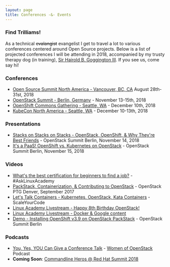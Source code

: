 ```yaml
---
layout: page
title: Conferences -&- Events
---
```


### Find Trilliams!

As a technical ~~evalangist~~ evangelist I get to travel a lot to various
conferences centered around Open Source projects. Below is a list of projected
conferences I will be attending in 2018, accompanied by my trusty therapy dog
(in training), [Sir Hairold B. Goggington III][goggy]. If you see us, come say hi!

### Conferences

- [Open Source Summit North America - Vancouver, BC, CA][ossna] August 28th-31st, 2018
- [OpenStack Summit - Berlin, Germany][berlin] - November 13-15th, 2018
- [OpenShift Commons Gathering - Seattle, WA][ocg18] - December 10th, 2018
- [KubeCon North America - Seattle, WA][kube18] - December 10-13th, 2018

### Presentations

- [Stacks on Stacks on Stacks - OpenStack, OpenShift, & Why They're Best
  Friends][22041] - OpenStack Summit Berlin, November 14, 2018
- [It's a PaaS! OpenShift vs. Kubernetes on OpenStack][22003] - OpenStack
  Summit Berlin, November 15, 2018

### Videos

- [What's the best certification for beginners to find a job?][laquestions] -
  #AskLinuxAcademy
- [PackStack, Containerization, & Contributing to OpenStack][ptgvid1] - OpenStack
  PTG Denver, September 2017
- [Let's Talk Containers - Kubernetes, OpenStack, Kata Containers][lasyc] -
  ScaleYourCode
- [Linux Academy Livestream - Happy 8th Birthday OpenStack!][os8th]
- [Linux Academy Livestream - Docker & Google content][lalivestream]
- [Demo - Installing OpenShift v3.9 on OpenStack PackStack][osdemo] -
  OpenStack Summit Berlin

### Podcasts

- [You, Yes, YOU Can Give a Conference Talk][woocast] - [Women of OpenStack][woo] Podcast
- **Coming Soon**: [Commandline Heros @ Red Hat Summit 2018][clh]


[kube18]: https://events.linuxfoundation.org/events/kubecon-cloudnativecon-north-america-2018/
[ocg18]: https://commons.openshift.org/gatherings/Seattle_2018.html
[osdemo]: https://youtu.be/Hshndx23oEc
[goggy]: https://instagram.com/goggy3stax/
[ptgvid1]: https://www.youtube.com/watch?v=UnOnDWsU4RI&t=5s
[laquestions]: https://www.youtube.com/watch?v=8XYCfTo_ZsY
[lasyc]: https://www.youtube.com/watch?v=2Cn2zO_Vdws&t=1s
[os8th]: https://www.youtube.com/watch?v=uUbJju7BvEQ
[ossna]: https://events.linuxfoundation.org/events/open-source-summit-north-america-2018/
[ocb]: #
[lalivestream]: https://www.youtube.com/watch?v=F0f9WmxdSts
[22041]: https://www.openstack.org/summit/berlin-2018/summit-schedule/events/22041/stacks-on-stacks-on-stacks-openstack-openshift-and-why-theyre-best-friends
[oldstax]: https://www.openstack.org/summit/berlin-2018/vote-for-speakers#/22041
[22003]: https://www.openstack.org/summit/berlin-2018/summit-schedule/events/22003/its-a-paas-openshift-vs-kubernetes-on-openstack 
[old-vote]: https://www.openstack.org/summit/berlin-2018/vote-for-speakers#/22003
[berlin]: https://www.openstack.org/summit/berlin-2018/
[ptg]: https://www.openstack.org/ptg/
[woo]: https://wiki.openstack.org/wiki/Women_of_OpenStack
[woocast]: http://3e0938c72320c1e97db5-a29d7d5063cc8716c60b936b269f2da7.r31.cf1.rackcdn.com/woo%20cfp%20talk.mp3
[clh]: #
